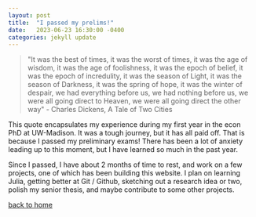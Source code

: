 ```yaml
---
layout: post
title:  "I passed my prelims!"
date:   2023-06-23 16:30:00 -0400
categories: jekyll update
---
```


> "It was the best of times, it was the worst of times, 
> it was the age of wisdom, it was the age of foolishness, 
> it was the epoch of belief, it was the epoch of incredulity, 
> it was the season of Light, it was the season of Darkness, 
> it was the spring of hope, it was the winter of despair, 
> we had everything before us, we had nothing before us, 
> we were all going direct to Heaven, we were all going direct the other way" - 
> Charles Dickens, A Tale of Two Cities

This quote encapsulates my experience during my first year in the econ PhD at UW-Madison. 
It was a tough journey, but it has all paid off. 
That is because I passed my preliminary exams! 
There has been a lot of anxiety leading up to this moment, but I have learned so much in the past year.

Since I passed, I have about 2 months of time to rest, and work on a few projects, one of which has been building this website. 
I plan on learning Julia, getting better at Git / Github, sketching out a research idea or two, polish my senior thesis, and maybe contribute to some other projects. 

[back to home](john-p-ryan.github.io)
